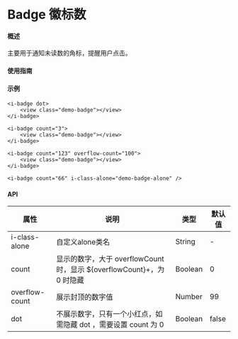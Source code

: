 # Badge 徽标数
#### 概述
主要用于通知未读数的角标，提醒用户点击。

#### 使用指南

#### 示例

````
<i-badge dot>
    <view class="demo-badge"></view>
</i-badge>

<i-badge count="3">
    <view class="demo-badge"></view>
</i-badge>

<i-badge count="123" overflow-count="100">
    <view class="demo-badge"></view>
</i-badge>

<i-badge count="66" i-class-alone="demo-badge-alone" />

````

#### API

| 属性        | 说明             | 类型    | 默认值 |
|-------------|----------------|---------|--------|
| i-class-alone       | 自定义alone类名             | String  | -      |
| count    | 显示的数字，大于 overflowCount 时，显示 ${overflowCount}+，为 0 时隐藏  | Boolean | 0  |
| overflow-count | 展示封顶的数字值 | Number | 99  |
|dot|不展示数字，只有一个小红点，如需隐藏 dot ，需要设置 count 为 0|Boolean|false|